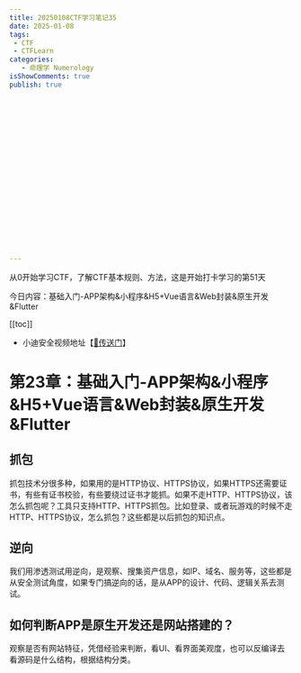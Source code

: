 ```yaml
---
title: 20250108CTF学习笔记35
date: 2025-01-08
tags:
 - CTF
 - CTFLearn
categories:
   - 命理学 Numerology
isShowComments: true
publish: true





















---
```


<Boxx/>

从0开始学习CTF，了解CTF基本规则、方法，这是开始打卡学习的第51天

今日内容：基础入门-APP架构&小程序&H5+Vue语言&Web封装&原生开发&Flutter

[[toc]]

- 小迪安全视频地址【[🔗传送门]([https://www.bilibili.com/video/BV123yAYMEwb/)】

<!-- more -->

# 第23章：基础入门-APP架构&小程序&H5+Vue语言&Web封装&原生开发&Flutter

## 抓包

抓包技术分很多种，如果用的是HTTP协议、HTTPS协议，如果HTTPS还需要证书，有些有证书校验，有些要绕过证书才能抓。如果不走HTTP、HTTPS协议，该怎么抓包呢？工具只支持HTTP、HTTPS抓包。比如登录、或者玩游戏的时候不走HTTP、HTTPS协议，怎么抓包？这些都是以后抓包的知识点。

## 逆向

我们用渗透测试用逆向，是观察、搜集资产信息，如IP、域名、服务等，这些都是从安全测试角度，如果专门搞逆向的话，是从APP的设计、代码、逻辑关系去测试。

## 如何判断APP是原生开发还是网站搭建的？

观察是否有网站特征，凭借经验来判断，看UI、看界面美观度，也可以反编译去看源码是什么结构，根据结构分类。